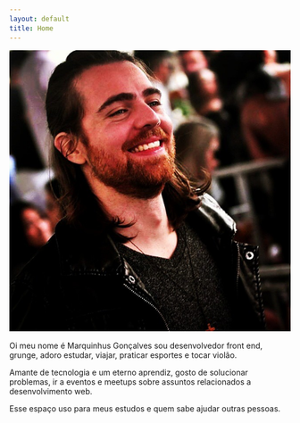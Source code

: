 ```yaml
---
layout: default
title: Home
---
```

<div class="content">
  <img class="content-img" src="/assets/img/face.jpg" alt="Marquinhus Gonçalves">
  <div class="content-box-text">
    <p>Oi meu nome é Marquinhus Gonçalves sou desenvolvedor front end, grunge, adoro estudar, viajar, praticar esportes e tocar violão.</p>
    <p>Amante de tecnologia e um eterno aprendiz, gosto de solucionar problemas, ir a eventos e meetups sobre assuntos relacionados a desenvolvimento web.</p>
    <p>Esse espaço uso para meus estudos e quem sabe ajudar outras pessoas.</p>
  </div>
</div>